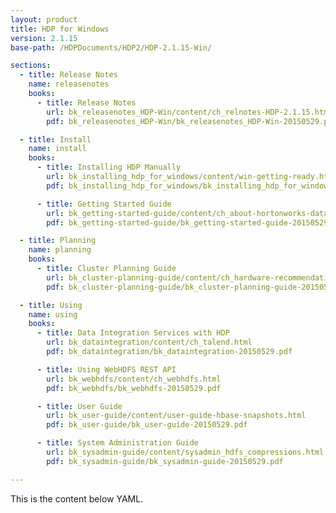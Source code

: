 ```yaml
---
layout: product
title: HDP for Windows
version: 2.1.15
base-path: /HDPDocuments/HDP2/HDP-2.1.15-Win/

sections:
  - title: Release Notes
    name: releasenotes
    books:
      - title: Release Notes
        url: bk_releasenotes_HDP-Win/content/ch_relnotes-HDP-2.1.15.html
        pdf: bk_releasenotes_HDP-Win/bk_releasenotes_HDP-Win-20150529.pdf

  - title: Install
    name: install
    books:
      - title: Installing HDP Manually
        url: bk_installing_hdp_for_windows/content/win-getting-ready.html
        pdf: bk_installing_hdp_for_windows/bk_installing_hdp_for_windows-20150529.pdf

      - title: Getting Started Guide
        url: bk_getting-started-guide/content/ch_about-hortonworks-data-platform.html
        pdf: bk_getting-started-guide/bk_getting-started-guide-20150529.pdf

  - title: Planning
    name: planning
    books:
      - title: Cluster Planning Guide
        url: bk_cluster-planning-guide/content/ch_hardware-recommendations.html
        pdf: bk_cluster-planning-guide/bk_cluster-planning-guide-20150529.pdf

  - title: Using
    name: using
    books:
      - title: Data Integration Services with HDP
        url: bk_dataintegration/content/ch_talend.html
        pdf: bk_dataintegration/bk_dataintegration-20150529.pdf

      - title: Using WebHDFS REST API
        url: bk_webhdfs/content/ch_webhdfs.html
        pdf: bk_webhdfs/bk_webhdfs-20150529.pdf

      - title: User Guide
        url: bk_user-guide/content/user-guide-hbase-snapshots.html
        pdf: bk_user-guide/bk_user-guide-20150529.pdf

      - title: System Administration Guide
        url: bk_sysadmin-guide/content/sysadmin_hdfs_compressions.html
        pdf: bk_sysadmin-guide/bk_sysadmin-guide-20150529.pdf

---
```


This is the content below YAML.

